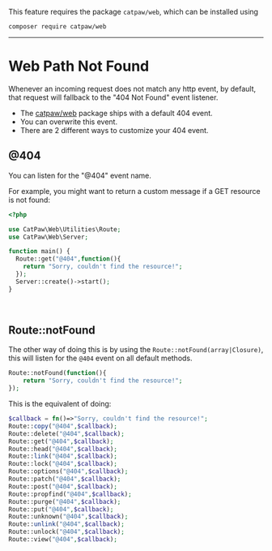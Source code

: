 This feature requires the package `catpaw/web`, which can be installed using<br/>
```
composer require catpaw/web
```
<hr/>

# Web Path Not Found

Whenever an incoming request does not match any http event, by default, that request will fallback to the "404 Not
Found" event listener.

- The [catpaw/web](https://github.com/tncrazvan/catpaw-web) package ships with a default 404 event.
- You can overwrite this event.<br />
- There are 2 different ways to customize your 404 event.

## @404

You can listen for the "@404" event name.<br />

For example, you might want to return a custom message if a GET resource is not found:

```php
<?php

use CatPaw\Web\Utilities\Route;
use CatPaw\Web\Server;

function main() {
  Route::get("@404",function(){
    return "Sorry, couldn't find the resource!";
  });
  Server::create()->start();
}
```

<br />

## Route::notFound

The other way of doing this is by using the ```Route::notFound(array|Closure)```, this will listen for the ```@404```
event on all default methods.

```php
Route::notFound(function(){
    return "Sorry, couldn't find the resource!";
});
```

This is the equivalent of doing:

```php
$callback = fn()=>"Sorry, couldn't find the resource!";
Route::copy("@404",$callback);
Route::delete("@404",$callback);
Route::get("@404",$callback);
Route::head("@404",$callback);
Route::link("@404",$callback);
Route::lock("@404",$callback);
Route::options("@404",$callback);
Route::patch("@404",$callback);
Route::post("@404",$callback);
Route::propfind("@404",$callback);
Route::purge("@404",$callback);
Route::put("@404",$callback);
Route::unknown("@404",$callback);
Route::unlink("@404",$callback);
Route::unlock("@404",$callback);
Route::view("@404",$callback);
```

